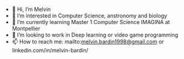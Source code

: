 - 👋 Hi, I’m Melvin
- 👀 I’m interested in Computer Science, anstronomy and biology 
- 🌱 I’m currently learning Master 1 Computer Science IMAGINA at Montpellier
- 💞️ I’m looking to work in Deep learning or video game programming 
- 📫 How to reach me: mailto:melvin.bardin1998@gmail.com or linkedin.com/in/melvin-bardin/

<!---
Kyrial/Kyrial is a ✨ special ✨ repository because its `README.md` (this file) appears on your GitHub profile.
You can click the Preview link to take a look at your changes.
--->
